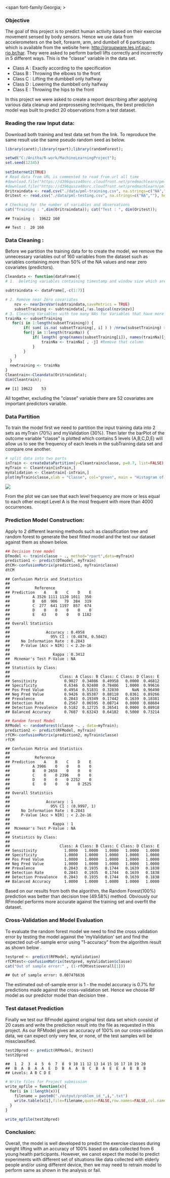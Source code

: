 <span  font-family:Georgia; >

### Objective

The goal of this project is to predict human activity based on their exercise movement sensed by body sensors. Hence we use data from accelerometers on the belt, forearm, arm, and dumbell of 6 participants which is available from the website here: <http://groupware.les.inf.puc-rio.br/har>. They were asked to perform barbell lifts correctly and incorrectly in 5 different ways. This is the "classe" variable in the data set.

-   Class A : Exactly according to the specification
-   Class B : Throwing the elbows to the front
-   Class C : Lifting the dumbbell only halfway
-   Class D : Lowering the dumbbell only halfway
-   Class E : Throwing the hips to the front </span>

In this project we were asked to create a report describing after applying various data cleanup and preprossesing techniques, the best predicton model was built to predict 20 observations from a test dataset.

### Reading the raw Input data:

Download both training and test data set from the link. To reproduce the same result use the same pseudo random seed as below.

``` r
library(caret);library(rpart);library(randomForest);

setwd("C:/Anitha/R-work/MachineLearningProject");
set.seed(12345)
 
setInternet2(TRUE)
# Read data from URL is commented to read from url all time
#download.file("https://d396qusza40orc.cloudfront.net/predmachlearn/pml-testing.csv", destfile="./data/pml-testing.csv", method= "auto")
#download.file("https://d396qusza40orc.cloudfront.net/predmachlearn/pml-training.csv", destfile="./data/pml-training.csv", method= "auto")
Oritraindata <- read.csv("./data/pml-training.csv", na.strings=c("NA",""), header=TRUE)
Oritest <- read.csv("./data/pml-testing.csv", na.strings=c("NA",""), header=TRUE)

# Checking for the number of variables and observations
cat("Training : ",dim(Oritraindata)); cat("Test : ", dim(Oritest));
```

    ## Training :  19622 160

    ## Test :  20 160

### Data Cleaning :

Before we partition the training data for to create the model, we remove the unnecessary variables out of 160 variables from the dataset such as variables containing more than 50% of the NA values and near zero covariates (predictors).

``` r
Cleandata <- function(dataFrame){
# 1.  Deleting variables containing timestamp and window size which are not used ( Columns 1 to 7)

subtraindata <- dataFrame[,-c(1:7)] 

# 2. Remove near Zero covariates  
    nzv <- nearZeroVar(subtraindata,saveMetrics = TRUE)
    subsetTraining <- subtraindata[,!as.logical(nzv$nzv)]
# 3. Cleaning Variables with too many NAs for Variables that have more than a 50% threshold of NA's 
trainNa <- subsetTraining  
   for(i in 1:length(subsetTraining)) {  
        if( sum( is.na( subsetTraining[, i] ) ) /nrow(subsetTraining) >= .5 ) { #if n?? NAs > 50% 
        for(j in 1:length(trainNa)) {
            if( length( grep(names(subsetTraining[i]), names(trainNa)[j]) ) ==1)  { 
                trainNa <- trainNa[ , -j] #Remove that column
            }   
        } 
    }
  }
  newtraining <- trainNa
}
Cleantrain<-Cleandata(Oritraindata);
dim(Cleantrain); 
```

    ## [1] 19622    53

All together, excluding the "classe" variable there are 52 covariates are important predictors variable.

### Data Partition

To train the model first we need to partition the input training data into 2 sets as myTrain (70%) and myValidation (30%). Then later the barPlot of the outcome variable "classe" is plotted which contains 5 levels (A,B,C,D,E) will allow us to see the frequency of each levels in the subTraining data set and compare one another.

``` r
# split data into two parts
inTrain <- createDataPartition(y=Cleantrain$classe, p=0.7, list=FALSE)
myTrain <- Cleantrain[inTrain,]
myValidation <- Cleantrain[-inTrain,]
plot(myTrain$classe,xlab = "Classe", col="green", main = "Histogram of Classe")
```

![](MachineLearn_files/figure-markdown_github/unnamed-chunk-2-1.png)

From the plot we can see that each level frequency are more or less equal to each other except Level A is the most frequent with more than 4000 occurrences.

### Prediction Model Construction:

Apply to 2 different learning methods such as classification tree and random forest to generate the best fitted model and the test our dataset against them as shown below.

``` r
## Decision tree model
DTmodel <- train(classe ~ ., method="rpart",data=myTrain)
prediction1 <- predict(DTmodel, myTrain)
dtCM<-confusionMatrix(prediction1, myTrain$classe)
dtCM
```

    ## Confusion Matrix and Statistics
    ## 
    ##           Reference
    ## Prediction    A    B    C    D    E
    ##          A 3526 1111 1120 1011  350
    ##          B   60  906   79  384  319
    ##          C  277  641 1197  857  674
    ##          D    0    0    0    0    0
    ##          E   43    0    0    0 1182
    ## 
    ## Overall Statistics
    ##                                           
    ##                Accuracy : 0.4958          
    ##                  95% CI : (0.4874, 0.5042)
    ##     No Information Rate : 0.2843          
    ##     P-Value [Acc > NIR] : < 2.2e-16       
    ##                                           
    ##                   Kappa : 0.3412          
    ##  Mcnemar's Test P-Value : NA              
    ## 
    ## Statistics by Class:
    ## 
    ##                      Class: A Class: B Class: C Class: D Class: E
    ## Sensitivity            0.9027  0.34086  0.49958   0.0000  0.46812
    ## Specificity            0.6346  0.92400  0.78406   1.0000  0.99616
    ## Pos Pred Value         0.4954  0.51831  0.32830      NaN  0.96490
    ## Neg Pred Value         0.9426  0.85387  0.88118   0.8361  0.89266
    ## Prevalence             0.2843  0.19349  0.17442   0.1639  0.18381
    ## Detection Rate         0.2567  0.06595  0.08714   0.0000  0.08604
    ## Detection Prevalence   0.5182  0.12725  0.26541   0.0000  0.08918
    ## Balanced Accuracy      0.7687  0.63243  0.64182   0.5000  0.73214

``` r
## Random forest Model
RFModel <- randomForest(classe ~. , data=myTrain);
prediction2 <- predict(RFModel, myTrain)
rfCM<-confusionMatrix(prediction2, myTrain$classe)
rfCM
```

    ## Confusion Matrix and Statistics
    ## 
    ##           Reference
    ## Prediction    A    B    C    D    E
    ##          A 3906    0    0    0    0
    ##          B    0 2658    0    0    0
    ##          C    0    0 2396    0    0
    ##          D    0    0    0 2252    0
    ##          E    0    0    0    0 2525
    ## 
    ## Overall Statistics
    ##                                      
    ##                Accuracy : 1          
    ##                  95% CI : (0.9997, 1)
    ##     No Information Rate : 0.2843     
    ##     P-Value [Acc > NIR] : < 2.2e-16  
    ##                                      
    ##                   Kappa : 1          
    ##  Mcnemar's Test P-Value : NA         
    ## 
    ## Statistics by Class:
    ## 
    ##                      Class: A Class: B Class: C Class: D Class: E
    ## Sensitivity            1.0000   1.0000   1.0000   1.0000   1.0000
    ## Specificity            1.0000   1.0000   1.0000   1.0000   1.0000
    ## Pos Pred Value         1.0000   1.0000   1.0000   1.0000   1.0000
    ## Neg Pred Value         1.0000   1.0000   1.0000   1.0000   1.0000
    ## Prevalence             0.2843   0.1935   0.1744   0.1639   0.1838
    ## Detection Rate         0.2843   0.1935   0.1744   0.1639   0.1838
    ## Detection Prevalence   0.2843   0.1935   0.1744   0.1639   0.1838
    ## Balanced Accuracy      1.0000   1.0000   1.0000   1.0000   1.0000

Based on our results from both the algorithm, the Random Forest(100%) prediction was better than decision tree (49.58%) method. Obviously our RFmodel performs more accurate against the training set and overfit the dataset.

### Cross-Validation and Model Evaluation

To evaluate the random forest model we need to find the cross validation error by testing the model against the 'myValidation' set and find the expected out-of-sample error using "1-accuracy" from the algorithm result as shown below .

``` r
testpred <- predict(RFModel, myValidation)
rfCMtest<-confusionMatrix(testpred, myValidation$classe)
cat("Out of sample error:" , (1-rfCMtest$overall[1]))
```

    ## Out of sample error: 0.007476636

The estimated out-of-sample error is 1 - the model accuracy is 0.7% for predictions made against the cross-validation set. Hence we choose RF model as our predictor model than decision tree .

### Test dataset Prediction

Finally we test our RFmodel against original test data set which consist of 20 cases and write the prediction result into the file as requested in this project. As our RFModel gives an accuracy of 100% on our cross-validation data, we can expect only very few, or none, of the test samples will be missclassified.

``` r
test20pred <- predict(RFModel, Oritest)
test20pred
```

    ##  1  2  3  4  5  6  7  8  9 10 11 12 13 14 15 16 17 18 19 20 
    ##  B  A  B  A  A  E  D  B  A  A  B  C  B  A  E  E  A  B  B  B 
    ## Levels: A B C D E

``` r
# Write files for Project submission
write_opfile = function(x){  
  for(i in 1:length(x)){
    filename = paste0("./output/problem_id_",i,".txt")
    write.table(x[i],file=filename,quote=FALSE,row.names=FALSE,col.names=FALSE)
  }
}

write_opfile(test20pred)
```

### Conclusion:

Overall, the model is well developed to predict the exercise classes during weight lifting with an accuracy of 100% based on data collected from 6 young health participants. However, we canot expect the model to predict experiments with different set of situations like data collected with elderly people and/or using different device, then we may need to retrain model to perform same as shown in the analysis or fail.

</span>
